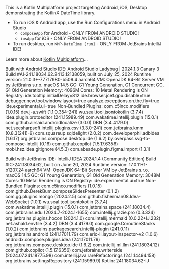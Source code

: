 This is a Kotlin Multiplatform project targeting Android, iOS, Desktop demonstrating the KotlinX DateTime library.

* To run iOS & Android app, use the Run Configurations menu in Android Studio
  - `composeApp` for Android - ONLY FROM ANDROID STUDIO!
  - `iosApp` for iOS - ONLY FROM ANDROID STUDIO!
* To run desktop, run `KMP-DateTime [run]` - ONLY FROM JetBrains IntelliJ IDE!

Learn more about [Kotlin Multiplatform](https://www.jetbrains.com/help/kotlin-multiplatform-dev/get-started.html)…

Built with Android Studio IDE:
Android Studio Ladybug | 2024.1.3 Canary 3
Build #AI-241.18034.62.2413.12138059, built on July 25, 2024
Runtime version: 21.0.3+-77717980-b509.4 aarch64
VM: OpenJDK 64-Bit Server VM by JetBrains s.r.o.
macOS 14.5
GC: G1 Young Generation, G1 Concurrent GC, G1 Old Generation
Memory: 4096M
Cores: 10
Metal Rendering is ON
Registry:
ide.tooltip.initialDelay=812
ide.browser.jcef.gpu.disable=true
debugger.new.tool.window.layout=true
analyze.exceptions.on.the.fly=true
ide.experimental.ui=true
Non-Bundled Plugins:
com.c5inco.modifiers (1.0.15)
dev.j-a.swift (1.1.0.354-241)
wu.seal.tool.jsontokotlin (3.7.4)
idea.plugin.protoeditor (241.15989.49)
com.wakatime.intellij.plugin (15.0.1)
com.github.airsaid.androidlocalize (3.0.0)
DBN (3.4.4179.0)
net.seesharpsoft.intellij.plugins.csv (3.3.0-241)
com.jetbrains.kmm (0.8.3(241)-9)
com.squareup.sqldelight (2.0.2)
com.developerphil.adbidea (1.6.17)
org.jetbrains.compose.desktop.ide (1.6.2)
by.overpass.svg-to-compose-intellij (0.16)
com.github.copilot (1.5.17.6356)
mobi.hsz.idea.gitignore (4.5.3)
com.abeade.plugin.figma.import (1.3.1)


Build with JetBrains IDE:
IntelliJ IDEA 2024.1.4 (Community Edition)
Build #IC-241.18034.62, built on June 20, 2024
Runtime version: 17.0.11+1-b1207.24 aarch64
VM: OpenJDK 64-Bit Server VM by JetBrains s.r.o.
macOS 14.5
GC: G1 Young Generation, G1 Old Generation
Memory: 3048M
Cores: 10
Metal Rendering is ON
Registry:
ide.experimental.ui=true
Non-Bundled Plugins:
com.c5inco.modifiers (1.0.15)
com.github.DerekBum.composeSlidesPresenter (0.1.2)
com.gg.plugins.mongo (2024.2.5)
com.github.fisherman08.Idea-WebSocket (1.0.1)
wu.seal.tool.jsontokotlin (3.7.4)
com.wakatime.intellij.plugin (15.0.1)
com.jetbrains.space (241.18034.4)
com.jetbrains.edu (2024.7-2024.1-1655)
com.intellij.grazie.pro (0.3.324)
org.jetbrains.plugins.hocon (2024.1.0)
com.intellij.mermaid (0.0.22+IJ.232)
net.ashald.envfile (3.4.2)
DBN (3.4.4179.0)
com.google.CoroutineStacks (1.0.2)
com.jetbrains.packagesearch.intellij-plugin (241.0.11)
org.jetbrains.android (241.17011.79)
com.eric-li.layout-inspector-v2 (1.0.6)
androidx.compose.plugins.idea (241.17011.79)
org.jetbrains.compose.desktop.ide (1.6.2)
com.intellij.ml.llm (241.18034.12)
com.github.copilot (1.5.17.6356)
com.jetbrains.writerside (2024.07.241.18775.98)
com.intellij.java.rareRefactorings (241.14494.158)
org.jetbrains.settingsRepository (241.15989.9)
Kotlin: 241.18034.62-IJ
